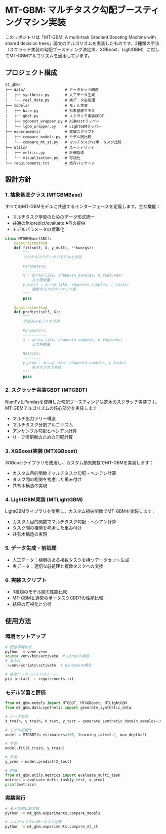# MT-GBM: マルチタスク勾配ブースティングマシン実装

このリポジトリは「MT-GBM: A multi-task Gradient Boosting Machine with shared decision trees」論文のアルゴリズムを実装したものです。3種類の手法（スクラッチ実装の勾配ブースティング決定木、XGBoost、LightGBM）に対してMT-GBMアルゴリズムを適用しています。

## プロジェクト構成

```
mt_gbm/
├── data/                  # データセット関連
│   ├── synthetic.py       # 人工データ生成
│   └── real_data.py       # 実データ前処理
├── models/                # モデル実装
│   ├── base.py            # 抽象基底クラス
│   ├── gbdt.py            # スクラッチ実装GBDT
│   ├── xgboost_wrapper.py # XGBoostラッパー
│   └── lgbm_wrapper.py    # LightGBMラッパー
├── experiments/           # 実験スクリプト
│   ├── compare_models.py  # モデル間比較
│   └── compare_mt_st.py   # マルチタスクvs単一タスク比較
├── utils/                 # ユーティリティ
│   ├── metrics.py         # 評価指標
│   └── visualization.py   # 可視化
└── requirements.txt       # 依存パッケージ
```

## 設計方針

### 1. 抽象基底クラス (MTGBMBase)

すべてのMT-GBMモデルに共通するインターフェースを定義します。主な機能：

- マルチタスク学習のためのデータ形式統一
- 共通のfit/predict/evaluate APIの提供
- モデルパラメータの標準化

```python
class MTGBMBase(ABC):
    @abstractmethod
    def fit(self, X, y_multi, **kwargs):
        """
        マルチタスクデータでモデルを学習
        
        Parameters:
        -----------
        X : array-like, shape=(n_samples, n_features)
            入力特徴量
        y_multi : array-like, shape=(n_samples, n_tasks)
            複数タスクのターゲット値
        """
        pass
    
    @abstractmethod
    def predict(self, X):
        """
        学習済みモデルで予測
        
        Parameters:
        -----------
        X : array-like, shape=(n_samples, n_features)
            入力特徴量
            
        Returns:
        --------
        y_pred : array-like, shape=(n_samples, n_tasks)
            各タスクの予測値
        """
        pass
```

### 2. スクラッチ実装GBDT (MTGBDT)

NumPyとPandasを使用した勾配ブースティング決定木のスクラッチ実装です。MT-GBMアルゴリズムの核心部分を実装します：

- マルチ出力ツリー構造
- マルチタスク分割アルゴリズム
- アンサンブル勾配とヘシアン計算
- リーフ値更新のための勾配計算

### 3. XGBoost実装 (MTXGBoost)

XGBoostライブラリを使用し、カスタム損失関数でMT-GBMを実装します：

- カスタム目的関数でマルチタスク勾配・ヘシアン計算
- タスク間の相関を考慮した重み付け
- 共有木構造の実現

### 4. LightGBM実装 (MTLightGBM)

LightGBMライブラリを使用し、カスタム損失関数でMT-GBMを実装します：

- カスタム目的関数でマルチタスク勾配・ヘシアン計算
- タスク間の相関を考慮した重み付け
- 共有木構造の実現

### 5. データ生成・前処理

- 人工データ：相関のある複数タスクを持つデータセット生成
- 実データ：適切な前処理と複数タスクへの変換

### 6. 実験スクリプト

- 3種類のモデル間の性能比較
- MT-GBMと通常の単一タスクGBDTの性能比較
- 結果の可視化と分析

## 使用方法

### 環境セットアップ

```bash
# 仮想環境作成
python -m venv venv
source venv/bin/activate  # Linuxの場合
# または
.\venv\Scripts\activate  # Windowsの場合

# 依存パッケージインストール
pip install -r requirements.txt
```

### モデル学習と評価

```python
from mt_gbm.models import MTGBDT, MTXGBoost, MTLightGBM
from mt_gbm.data.synthetic import generate_synthetic_data

# データ生成
X_train, y_train, X_test, y_test = generate_synthetic_data(n_samples=1000, n_features=10, n_tasks=2)

# モデル初期化
model = MTGBDT(n_estimators=100, learning_rate=0.1, max_depth=3)

# 学習
model.fit(X_train, y_train)

# 予測
y_pred = model.predict(X_test)

# 評価
from mt_gbm.utils.metrics import evaluate_multi_task
metrics = evaluate_multi_task(y_test, y_pred)
print(metrics)
```

### 実験実行

```bash
# モデル間比較実験
python -m mt_gbm.experiments.compare_models

# マルチタスクvs単一タスク比較
python -m mt_gbm.experiments.compare_mt_st
```
